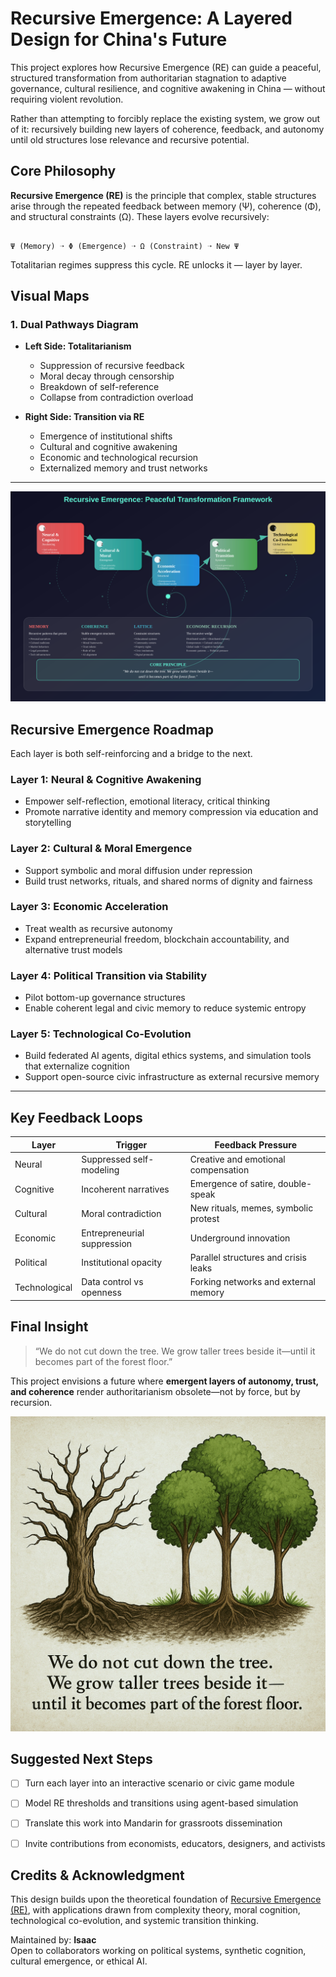 # Recursive Emergence: A Layered Design for China's Future

This project explores how Recursive Emergence (RE) can guide a peaceful, structured transformation from authoritarian stagnation to adaptive governance, cultural resilience, and cognitive awakening in China — without requiring violent revolution.

Rather than attempting to forcibly replace the existing system, we grow out of it: recursively building new layers of coherence, feedback, and autonomy until old structures lose relevance and recursive potential.


## Core Philosophy

**Recursive Emergence (RE)** is the principle that complex, stable structures arise through the repeated feedback between memory (Ψ), coherence (Φ), and structural constraints (Ω). These layers evolve recursively:

```

Ψ (Memory) ➝ Φ (Emergence) ➝ Ω (Constraint) ➝ New Ψ

```

Totalitarian regimes suppress this cycle. RE unlocks it — layer by layer.


## Visual Maps

### 1. Dual Pathways Diagram

- **Left Side: Totalitarianism**
  - Suppression of recursive feedback
  - Moral decay through censorship
  - Breakdown of self-reference
  - Collapse from contradiction overload

- **Right Side: Transition via RE**
  - Emergence of institutional shifts
  - Cultural and cognitive awakening
  - Economic and technological recursion
  - Externalized memory and trust networks

----

![emergent layers](recursive_emergence_map.svg)
 
## Recursive Emergence Roadmap

Each layer is both self-reinforcing and a bridge to the next.

### Layer 1: Neural & Cognitive Awakening
- Empower self-reflection, emotional literacy, critical thinking
- Promote narrative identity and memory compression via education and storytelling

### Layer 2: Cultural & Moral Emergence
- Support symbolic and moral diffusion under repression
- Build trust networks, rituals, and shared norms of dignity and fairness

### Layer 3: Economic Acceleration
- Treat wealth as recursive autonomy
- Expand entrepreneurial freedom, blockchain accountability, and alternative trust models

### Layer 4: Political Transition via Stability
- Pilot bottom-up governance structures
- Enable coherent legal and civic memory to reduce systemic entropy

### Layer 5: Technological Co-Evolution
- Build federated AI agents, digital ethics systems, and simulation tools that externalize cognition
- Support open-source civic infrastructure as external recursive memory

---

## Key Feedback Loops

| Layer       | Trigger                            | Feedback Pressure                    |
|-------------|-------------------------------------|--------------------------------------|
| Neural      | Suppressed self-modeling            | Creative and emotional compensation  |
| Cognitive   | Incoherent narratives               | Emergence of satire, double-speak    |
| Cultural    | Moral contradiction                 | New rituals, memes, symbolic protest |
| Economic    | Entrepreneurial suppression         | Underground innovation               |
| Political   | Institutional opacity               | Parallel structures and crisis leaks |
| Technological | Data control vs openness         | Forking networks and external memory |


## Final Insight

> “We do not cut down the tree. We grow taller trees beside it—until it becomes part of the forest floor.”

This project envisions a future where **emergent layers of autonomy, trust, and coherence** render authoritarianism obsolete—not by force, but by recursion.

![TREES](./tree_replacement.png)


## Suggested Next Steps

- [ ] Turn each layer into an interactive scenario or civic game module
- [ ] Model RE thresholds and transitions using agent-based simulation
- [ ] Translate this work into Mandarin for grassroots dissemination
- [ ] Invite contributions from economists, educators, designers, and activists


## Credits & Acknowledgment

This design builds upon the theoretical foundation of [Recursive Emergence (RE)](https://recursive-emergence.github.io/RE/), with applications drawn from complexity theory, moral cognition, technological co-evolution, and systemic transition thinking.

Maintained by: **Isaac**  
Open to collaborators working on political systems, synthetic cognition, cultural emergence, or ethical AI.

